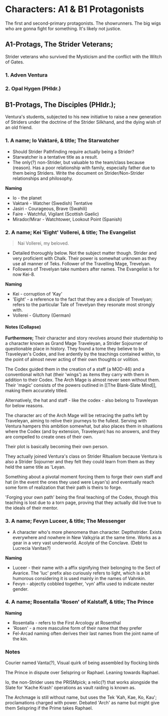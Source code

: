 # Characters: A1 & B1 Protagonists
The first and second-primary protagonists. The showrunners. The big wigs who are gonna fight for something. It's likely not justice.

## A1-Protags, The Strider Veterans;
Strider veterans who survived the Mysticism and the conflict with the Witch of Gates. 

### 1. Adven Ventura
### 2. Opal Hygen (PHldr.)

## B1-Protags, The Disciples (PHldr.);
Ventura's students, subjected to his new initiative to raise a new generation of Striders under the doctrine of the Strider Silkhand, and the dying wish of an old friend. 

### 1. A name; Io Vaktaré, & title; The Starwatcher
- Should Strider Pathfinding require actually being a Strider?
- Starwatcher is a tentative title as a result.
- The only(?) non-Strider, but valuable to the team/class because (reason). Has a poor relationship with family, especially father due to them being Striders. Write the document on Strider/Non-Strider relationships and philosophy.

**Naming**
- Io - the planet
- Vaktaré - Watcher (Swedish) 
Tentative
- Jasiri - Courageous, Brave (Swahili)
- Faire - Watchful, Vigilant (Scottish Gaelic)
- Mirador/Mirar - Watchtower, Lookout Point (Spanish)
  
### 2. A name; Kei 'Eight' Vollerei, & title; The Evangelist
> Nai Vollerei, my beloved.
- Detailed thoroughly below. Not the subject matter though. Strider and very proficient with Chalk. Their power is somewhat unknown as they use all manner of Teks. Follower of the Travelling Mage, Trevelyan.
- Followers of Trevelyan take numbers after names. The Evangelist is for now Kei-8.

**Naming**
- Kei - corruption of 'Kay'
- 'Eight' - a reference to the fact that they are a disciple of Trevelyan; refers to the particular Tale of Trevelyan they resonate most strongly with.
- Vollerei - Gluttony (German)

#### Notes (Collapse)
**Furthermore;**
Their character and story revolves around their studentship to a character known as Grand Mage Traveleyan, a Strider Sojourner of questionable place in history. They found a tome they believe to be Traveleyan's Codex, and live ardently by the teachings contained within, to the point of almost never acting of their own thoughts or volition. 

The Codex guided them in the creation of a staff (a MOD-46) and a conventional witch hat (their 'wings') as items they carry with them in addition to their Codex. The Arch Mage is almost never seen without them. Their 'magic' consists of the powers outlined in [[The Blank-Slate Mind]], making them accurately titled. 

Alternatively, the hat and staff - like the codex - also belong to Traveleyan for below reasons.

The character arc of the Arch Mage will be retracing the paths left by Traveleyan, aiming to relive their journeys to the fullest. Serving with Ventura hampers this ambition somewhat, but also places them in situations where the Codex (and by extension, Traveleyan) has no answers, and they are compelled to create ones of their own. 

Their plot is basically becoming their own person.

They actually joined Ventura's class on Strider Ritualism because Ventura is also a Strider Sojourner and they felt they could learn from them as they held the same title as 'Leyan.

Something about a pivotal moment forcing them to forge their own staff and hat (in the event the ones they used were Leyan's) and eventually reach some form of realization that their path is theirs to forge.

'Forging your own path' being the final teaching of the Codex, though this teaching is lost due to a torn page, proving that they actually did live true to the ideals of their mentor. 

### 3. A name; Fevyn Luceer, & title; The Messenger
- A character who's more phenomena than character. Depthstrider. Exists everywhere and nowhere in New Valkyjria at the same time. Works as a gear in a very vast underworld. Acolyte of the Conclave. (Debt to Lucrecia Vanitas?)

**Naming**
- Luceer - their name with a affix signifying their belonging to the Sect of Avarice. The 'luc' prefix also curiously refers to light, which is a bit humorous considering it is used mainly in the names of Vahnkin.
- Fevyn - abjectly cobbled together, 'vyn' affix used to indicate neuter gender.

### 4. A name; Rosentalla 'Rosen' of Kalstaff, & title; The Prince
**Naming**
- Rosentalla - refers to the First Arcology at Rosenthal
- 'Rosen' - a more masculine form of their name that they prefer
- Fel-Arcad naming often derives their last names from the joint name of the kin.



### Notes
Courier named Vanta(?), Visual quirk of being assembled by flocking birds

The Prince in dispute over Selspring or Raphael. Leaning towards Raphael.

Io, the non-Strider uses the PRISMpick; a relic(?) that works alongside the Slate for 'Kache Krash' operations as vault raiding is known as.

The Archmage is still without name, but uses the Tek 'Kah, Kae, Ko, Kau'; proclamations charged with power. Debated 'Arch' as name but might give them Selspring if the Prime takes Raphael.